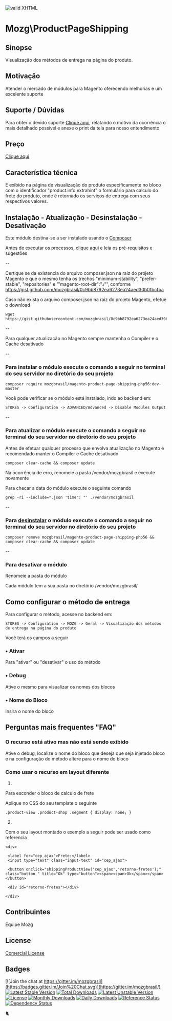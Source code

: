 [checkmark]: https://raw.githubusercontent.com/mozgbrasil/mozgbrasil.github.io/master/assets/images/logos/logo_32_32.png "MOZG"
![valid XHTML][checkmark]

[requerimentos]: http://mozgbrasil.github.io/requerimentos/
[tickets]: https://cerebrum.freshdesk.com/support/tickets/new
[preco]: http://www.cerebrum.com.br/preco/
[getcomposer]: https://getcomposer.org/
[uninstall-mods]: https://getcomposer.org/doc/03-cli.md#remove

# Mozg\ProductPageShipping

## Sinopse

Visualização dos métodos de entrega na página do produto.

## Motivação

Atender o mercado de módulos para Magento oferecendo melhorias e um excelente suporte

## Suporte / Dúvidas

Para obter o devido suporte [Clique aqui][tickets], relatando o motivo da ocorrência o mais detalhado possível e anexe o print da tela para nosso entendimento

## Preço

[Clique aqui][preco]

## Característica técnica

É exibido na página de visualização do produto especificamente no bloco com o identificador "product.info.extrahint" o formulário para calculo do frete do produto, onde é retornado os serviços de entrega com seus respectivos valores.

## Instalação - Atualização - Desinstalação - Desativação

Este módulo destina-se a ser instalado usando o [Composer][getcomposer]

Antes de executar os processos, [clique aqui][requerimentos] e leia os pré-requisitos e sugestões

--

Certique se da existencia do arquivo composer.json na raiz do projeto Magento e que o mesmo tenha os trechos "minimum-stability", "prefer-stable", "repositories" e '"magento-root-dir":"./"', conforme https://gist.github.com/mozgbrasil/0c9bb8792ea6273ea24aed30b0fbcfba

Caso não exista o arquivo composer.json na raiz do projeto Magento, efetue o download

	wget https://gist.githubusercontent.com/mozgbrasil/0c9bb8792ea6273ea24aed30b0fbcfba/raw/9b514bc896171b6d75833b6f165065356f62ca59/composer.json

--

Para qualquer atualização no Magento sempre mantenha o Compiler e o Cache desativado

--

### Para instalar o módulo execute o comando a seguir no terminal do seu servidor no diretório do seu projeto

	composer require mozgbrasil/magento-product-page-shipping-php56:dev-master

Você pode verificar se o módulo está instalado, indo ao backend em:

	STORES -> Configuration -> ADVANCED/Advanced -> Disable Modules Output

--

### Para atualizar o módulo execute o comando a seguir no terminal do seu servidor no diretório do seu projeto

Antes de efetuar qualquer processo que envolva atualização no Magento é recomendado manter o Compiler e Cache desativado

	composer clear-cache && composer update

Na ocorrência de erro, renomeie a pasta /vendor/mozgbrasil e execute novamente

Para checar a data do módulo execute o seguinte comando

	grep -ri --include=*.json 'time": "' ./vendor/mozgbrasil

--

### Para [desinstalar][uninstall-mods] o módulo execute o comando a seguir no terminal do seu servidor no diretório do seu projeto

	composer remove mozgbrasil/magento-product-page-shipping-php56 && composer clear-cache && composer update

--

### Para desativar o módulo

Renomeie a pasta do módulo

Cada módulo tem a sua pasta no diretório /vendor/mozgbrasil/

## Como configurar o método de entrega

Para configurar o método, acesse no backend em:

	STORES -> Configuration -> MOZG -> Geral -> Visualização dos métodos de entrega na página do produto

Você terá os campos a seguir

### • **Ativar**

Para "ativar" ou "desativar" o uso do método

### • **Debug**

Ative o mesmo para visualizar os nomes dos blocos

### • **Nome do Bloco**

Insira o nome do bloco

## Perguntas mais frequentes "FAQ"

### O recurso está ativo mas não está sendo exibido

Ative o debug, localize o nome do bloco que deseja que seja injetado bloco e na configuração do método altere para o nome do bloco

### Como usar o recurso em layout diferente

1.

Para esconder o bloco de calculo de frete

Aplique no CSS do seu template o seguinte

	.product-view .product-shop .segment { display: none; }

2.

Com o seu layout montado o exemplo a seguir pode ser usado como referencia

	<div>

	 <label for="cep_ajax">Frete:</label>
	 <input type="text" class="input-text" id="cep_ajax">

	 <button onclick="shippingProductView('cep_ajax','retorno-fretes');" class="button " title="Ok" type="button"><span><span>Ok</span></span></button>

	 <div id="retorno-fretes"></div>

	</div>

## Contribuintes

Equipe Mozg

## License

[Comercial License](LICENSE.txt)

## Badges

[![Join the chat at https://gitter.im/mozgbrasil](https://badges.gitter.im/Join%20Chat.svg)](https://gitter.im/mozgbrasil/)
[![Latest Stable Version](https://poser.pugx.org/mozgbrasil/magento-product-page-shipping-php56/v/stable)](https://packagist.org/packages/mozgbrasil/magento-product-page-shipping-php56)
[![Total Downloads](https://poser.pugx.org/mozgbrasil/magento-product-page-shipping-php56/downloads)](https://packagist.org/packages/mozgbrasil/magento-product-page-shipping-php56)
[![Latest Unstable Version](https://poser.pugx.org/mozgbrasil/magento-product-page-shipping-php56/v/unstable)](https://packagist.org/packages/mozgbrasil/magento-product-page-shipping-php56)
[![License](https://poser.pugx.org/mozgbrasil/magento-product-page-shipping-php56/license)](https://packagist.org/packages/mozgbrasil/magento-product-page-shipping-php56)
[![Monthly Downloads](https://poser.pugx.org/mozgbrasil/magento-product-page-shipping-php56/d/monthly)](https://packagist.org/packages/mozgbrasil/magento-product-page-shipping-php56)
[![Daily Downloads](https://poser.pugx.org/mozgbrasil/magento-product-page-shipping-php56/d/daily)](https://packagist.org/packages/mozgbrasil/magento-product-page-shipping-php56)
[![Reference Status](https://www.versioneye.com/php/mozgbrasil:magento-product-page-shipping-php56/reference_badge.svg?style=flat-square)](https://www.versioneye.com/php/mozgbrasil:magento-product-page-shipping-php56/references)
[![Dependency Status](https://www.versioneye.com/php/mozgbrasil:magento-product-page-shipping-php56/1.0.0/badge?style=flat-square)](https://www.versioneye.com/php/mozgbrasil:magento-product-page-shipping-php56/1.0.0)

:cat2:
